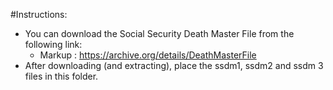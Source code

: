 #Instructions:
* You can download the Social Security Death Master File from the following link:
	* Markup :  https://archive.org/details/DeathMasterFile
* After downloading (and extracting), place the ssdm1, ssdm2 and ssdm 3 files in this folder.